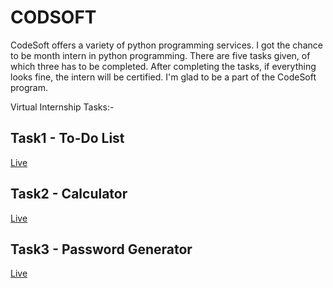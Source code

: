 # CODSOFT
CodeSoft offers a variety of python programming services. I got the chance to be month intern in python programming. There are five tasks given, of which three has to be completed. After completing the tasks, if everything looks fine, the intern will be certified. I'm glad to be a part of the CodeSoft program.

Virtual Internship Tasks:-
## Task1 - To-Do List
[Live](https://shiveshmukund.github.io/CODSOFT/Task_1/todo.py)

## Task2 - Calculator
[Live](https://shiveshmukund.github.io/CODSOFT/Task_2/calc.py)

## Task3 - Password Generator
[Live](https://shiveshmukund.github.io/CODSOFT/Task_3/pwdgen.py)
